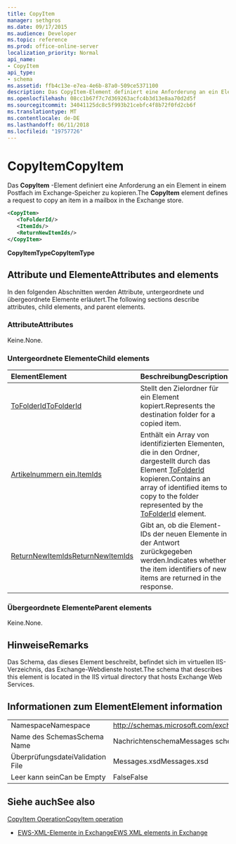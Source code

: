 ```yaml
---
title: CopyItem
manager: sethgros
ms.date: 09/17/2015
ms.audience: Developer
ms.topic: reference
ms.prod: office-online-server
localization_priority: Normal
api_name:
- CopyItem
api_type:
- schema
ms.assetid: ffb4c13e-e7ea-4e6b-87a0-509ce5371100
description: Das CopyItem-Element definiert eine Anforderung an ein Element in einem Postfach im Exchange-Speicher zu kopieren.
ms.openlocfilehash: 08cc1b67f7c7d369263acfc4b3d13e8aa70d2d5f
ms.sourcegitcommit: 34041125dc8c5f993b21cebfc4f8b72f0fd2cb6f
ms.translationtype: MT
ms.contentlocale: de-DE
ms.lasthandoff: 06/11/2018
ms.locfileid: "19757726"
---
```

# <a name="copyitem"></a><span data-ttu-id="43957-103">CopyItem</span><span class="sxs-lookup"><span data-stu-id="43957-103">CopyItem</span></span>

<span data-ttu-id="43957-104">Das **CopyItem** -Element definiert eine Anforderung an ein Element in einem Postfach im Exchange-Speicher zu kopieren.</span><span class="sxs-lookup"><span data-stu-id="43957-104">The **CopyItem** element defines a request to copy an item in a mailbox in the Exchange store.</span></span> 
  
```XML
<CopyItem>
   <ToFolderId/>
   <ItemIds/>
   <ReturnNewItemIds/>
</CopyItem>
```

 <span data-ttu-id="43957-105">**CopyItemType**</span><span class="sxs-lookup"><span data-stu-id="43957-105">**CopyItemType**</span></span>
## <a name="attributes-and-elements"></a><span data-ttu-id="43957-106">Attribute und Elemente</span><span class="sxs-lookup"><span data-stu-id="43957-106">Attributes and elements</span></span>

<span data-ttu-id="43957-107">In den folgenden Abschnitten werden Attribute, untergeordnete und übergeordnete Elemente erläutert.</span><span class="sxs-lookup"><span data-stu-id="43957-107">The following sections describe attributes, child elements, and parent elements.</span></span>
  
### <a name="attributes"></a><span data-ttu-id="43957-108">Attribute</span><span class="sxs-lookup"><span data-stu-id="43957-108">Attributes</span></span>

<span data-ttu-id="43957-109">Keine.</span><span class="sxs-lookup"><span data-stu-id="43957-109">None.</span></span>
  
### <a name="child-elements"></a><span data-ttu-id="43957-110">Untergeordnete Elemente</span><span class="sxs-lookup"><span data-stu-id="43957-110">Child elements</span></span>

|<span data-ttu-id="43957-111">**Element**</span><span class="sxs-lookup"><span data-stu-id="43957-111">**Element**</span></span>|<span data-ttu-id="43957-112">**Beschreibung**</span><span class="sxs-lookup"><span data-stu-id="43957-112">**Description**</span></span>|
|:-----|:-----|
|[<span data-ttu-id="43957-113">ToFolderId</span><span class="sxs-lookup"><span data-stu-id="43957-113">ToFolderId</span></span>](tofolderid.md) <br/> |<span data-ttu-id="43957-114">Stellt den Zielordner für ein Element kopiert.</span><span class="sxs-lookup"><span data-stu-id="43957-114">Represents the destination folder for a copied item.</span></span>  <br/> |
|[<span data-ttu-id="43957-115">Artikelnummern ein.</span><span class="sxs-lookup"><span data-stu-id="43957-115">ItemIds</span></span>](itemids.md) <br/> |<span data-ttu-id="43957-116">Enthält ein Array von identifizierten Elementen, die in den Ordner, dargestellt durch das Element [ToFolderId](tofolderid.md) kopieren.</span><span class="sxs-lookup"><span data-stu-id="43957-116">Contains an array of identified items to copy to the folder represented by the [ToFolderId](tofolderid.md) element.</span></span>  <br/> |
|[<span data-ttu-id="43957-117">ReturnNewItemIds</span><span class="sxs-lookup"><span data-stu-id="43957-117">ReturnNewItemIds</span></span>](returnnewitemids.md) <br/> |<span data-ttu-id="43957-118">Gibt an, ob die Element-IDs der neuen Elemente in der Antwort zurückgegeben werden.</span><span class="sxs-lookup"><span data-stu-id="43957-118">Indicates whether the item identifiers of new items are returned in the response.</span></span>  <br/> |
   
### <a name="parent-elements"></a><span data-ttu-id="43957-119">Übergeordnete Elemente</span><span class="sxs-lookup"><span data-stu-id="43957-119">Parent elements</span></span>

<span data-ttu-id="43957-120">Keine.</span><span class="sxs-lookup"><span data-stu-id="43957-120">None.</span></span>
  
## <a name="remarks"></a><span data-ttu-id="43957-121">Hinweise</span><span class="sxs-lookup"><span data-stu-id="43957-121">Remarks</span></span>

<span data-ttu-id="43957-122">Das Schema, das dieses Element beschreibt, befindet sich im virtuellen IIS-Verzeichnis, das Exchange-Webdienste hostet.</span><span class="sxs-lookup"><span data-stu-id="43957-122">The schema that describes this element is located in the IIS virtual directory that hosts Exchange Web Services.</span></span>
  
## <a name="element-information"></a><span data-ttu-id="43957-123">Informationen zum Element</span><span class="sxs-lookup"><span data-stu-id="43957-123">Element information</span></span>

|||
|:-----|:-----|
|<span data-ttu-id="43957-124">Namespace</span><span class="sxs-lookup"><span data-stu-id="43957-124">Namespace</span></span>  <br/> |http://schemas.microsoft.com/exchange/services/2006/messages  <br/> |
|<span data-ttu-id="43957-125">Name des Schemas</span><span class="sxs-lookup"><span data-stu-id="43957-125">Schema Name</span></span>  <br/> |<span data-ttu-id="43957-126">Nachrichtenschema</span><span class="sxs-lookup"><span data-stu-id="43957-126">Messages schema</span></span>  <br/> |
|<span data-ttu-id="43957-127">Überprüfungsdatei</span><span class="sxs-lookup"><span data-stu-id="43957-127">Validation File</span></span>  <br/> |<span data-ttu-id="43957-128">Messages.xsd</span><span class="sxs-lookup"><span data-stu-id="43957-128">Messages.xsd</span></span>  <br/> |
|<span data-ttu-id="43957-129">Leer kann sein</span><span class="sxs-lookup"><span data-stu-id="43957-129">Can be Empty</span></span>  <br/> |<span data-ttu-id="43957-130">False</span><span class="sxs-lookup"><span data-stu-id="43957-130">False</span></span>  <br/> |
   
## <a name="see-also"></a><span data-ttu-id="43957-131">Siehe auch</span><span class="sxs-lookup"><span data-stu-id="43957-131">See also</span></span>



[<span data-ttu-id="43957-132">CopyItem Operation</span><span class="sxs-lookup"><span data-stu-id="43957-132">CopyItem operation</span></span>](copyitem-operation.md)


- [<span data-ttu-id="43957-133">EWS-XML-Elemente in Exchange</span><span class="sxs-lookup"><span data-stu-id="43957-133">EWS XML elements in Exchange</span></span>](ews-xml-elements-in-exchange.md)


